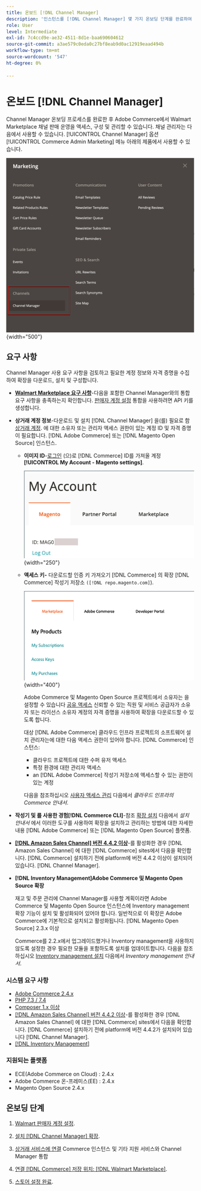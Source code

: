 ```yaml
---
title: 온보드 [!DNL Channel Manager]
description: '인스턴스를 [!DNL Channel Manager] 몇 가지 온보딩 단계를 완료하여 서비스를 제공합니다.'
role: User
level: Intermediate
exl-id: 7c4ccd9e-ae32-4511-8d1e-baa690604612
source-git-commit: a3ae579c0eda0c27bf8eab9d0ac12919eaad494b
workflow-type: tm+mt
source-wordcount: '547'
ht-degree: 0%

---
```



# 온보드 [!DNL Channel Manager]

Channel Manager 온보딩 프로세스를 완료한 후 Adobe Commerce에서 Walmart Marketplace 채널 판매 운영을 액세스, 구성 및 관리할 수 있습니다. 채널 관리자는 다음에서 사용할 수 있습니다. [!UICONTROL Channel Manager] 옵션 [!UICONTROL Commerce Admin Marketing] 메뉴 아래의 제품에서 사용할 수 있습니다.

![[!DNL Channel Manager] 관리자 보기의 옵션](assets/channel-manager-admin-view.png){width="500"}

## 요구 사항

Channel Manager 사용 요구 사항을 검토하고 필요한 계정 정보와 자격 증명을 수집하여 확장을 다운로드, 설치 및 구성합니다.

- **[Walmart Marketplace 요구 사항](walmart-requirements.md)**-다음을 포함한 Channel Manager와의 통합 요구 사항을 충족하는지 확인합니다. [판매자 계정 설정](https://sellerhelp.walmart.com/seller/s/guide?article=000008219) 통합을 사용하려면 API 키를 생성합니다.

- **상거래 계정 정보**-다운로드 및 설치 [!DNL Channel Manager] 을(를) 필요로 함 [상거래 계정](https://experienceleague.adobe.com/docs/commerce-admin/start/commerce-account/commerce-account-create.html). 에 대한 소유자 또는 관리자 액세스 권한이 있는 계정 ID 및 자격 증명이 필요합니다. [!DNL Adobe Commerce] 또는 [!DNL Magento Open Source] 인스턴스.

   - **이미지 ID**-[로그인](https://account.magento.com/customer/account/login/) (으)로 [!DNL Commerce] ID를 가져올 계정 **[!UICONTROL My Account - Magento settings]**.

      ![[!DNL MAGEID] 날짜 [!DNL Commerce] 계정 설정](assets/mageid-my-commerce-account.png){width="250"}

   - **액세스 키-** 다운로드할 인증 키 가져오기 [!DNL Commerce] 의 확장 [!DNL Commerce] 작성기 저장소 `([!DNL repo.magento.com]`).

      ![[!UICONTROL Commerce Marketplace access keys]](assets/commerce-marketplace-access-keys.png){width="400"}

      Adobe Commerce 및 Magento Open Source 프로젝트에서 소유자는 을 설정할 수 있습니다 [공유 액세스](https://experienceleague.adobe.com/docs/commerce-admin/start/commerce-account/commerce-account-share.html) 신뢰할 수 있는 직원 및 서비스 공급자가 소유자 또는 라이선스 소유자 계정의 자격 증명을 사용하여 확장을 다운로드할 수 있도록 합니다.

      대상 [!DNL Adobe Commerce] 클라우드 인프라 프로젝트의 소프트웨어 설치 관리자는에 대한 다음 액세스 권한이 있어야 합니다. [!DNL Commerce] 인스턴스:

      - 클라우드 프로젝트에 대한 수퍼 유저 액세스
      - 특정 환경에 대한 관리자 액세스
      - an [!DNL Adobe Commerce] 작성기 저장소에 액세스할 수 있는 권한이 있는 계정

      다음을 참조하십시오 [사용자 액세스 관리](https://experienceleague.adobe.com/docs/commerce-cloud-service/user-guide/project/user-access.html) 다음에서 *클라우드 인프라의 Commerce 안내서*.


- **작성기 및 를 사용한 경험[!DNL Commerce CLI]**-참조 [확장 설치](https://experienceleague.adobe.com/docs/commerce-operations/installation-guide/tutorials/extensions.html) 다음에서 *설치 안내서* 에서 이러한 도구를 사용하여 확장을 설치하고 관리하는 방법에 대한 자세한 내용 [!DNL Adobe Commerce] 또는 [!DNL Magento Open Source] 플랫폼.

- **[[!DNL Amazon Sales Channel] 버전 4.4.2 이상](https://experienceleague.adobe.com/docs/commerce-channels/amazon/release-notes.html)**-를 활성화한 경우 [!DNL Amazon Sales Channel] 에 대한 [!DNL Commerce] sites에서 다음을 확인합니다. [!DNL Commerce] 설치하기 전에 platform에 버전 4.4.2 이상이 설치되어 있습니다. [!DNL Channel Manager].

- **[!DNL Inventory Management]Adobe Commerce 및 Magento Open Source 확장**

   재고 및 주문 관리에 Channel Manager를 사용할 계획이라면 Adobe Commerce 및 Magento Open Source 인스턴스에 Inventory management 확장 기능이 설치 및 활성화되어 있어야 합니다. 일반적으로 이 확장은 Adobe Commerce에 기본적으로 설치되고 활성화됩니다. [!DNL Magento Open Source] 2.3.x 이상

   Commerce를 2.2.x에서 업그레이드했거나 Inventory management을 사용하지 않도록 설정한 경우 필요한 모듈을 포함하도록 설치를 업데이트합니다. 다음을 참조하십시오 [Inventory management 설치](https://experienceleague.adobe.com/docs/commerce-admin/inventory/get-started/install-update.html) 다음에서 *Inventory management 안내서*.

### 시스템 요구 사항

- [Adobe Commerce 2.4.x](https://experienceleague.adobe.com/docs/commerce-operations/release/versions.html)
- [PHP 7.3 / 7.4](https://experienceleague.adobe.com/docs/commerce-operations/installation-guide/prerequisites/php-settings.html)
- [Composer 1.x 이상](https://experienceleague.adobe.com/docs/commerce-cloud-service/user-guide/develop/overview.html)
- [[!DNL Amazon Sales Channel] 버전 4.4.2 이상](https://experienceleague.adobe.com/docs/commerce-channels/amazon/release-notes.html)-를 활성화한 경우 [!DNL Amazon Sales Channel] 에 대한 [!DNL Commerce] sites에서 다음을 확인합니다. [!DNL Commerce] 설치하기 전에 platform에 버전 4.4.2가 설치되어 있습니다 [!DNL Channel Manager].
- [[!DNL Inventory Management]](https://experienceleague.adobe.com/docs/commerce-admin/inventory/get-started/install-update.html)

### 지원되는 플랫폼

- ECE(Adobe Commerce on Cloud) : 2.4.x
- Adobe Commerce 온-프레미스(EE) : 2.4.x
- Magento Open Source 2.4.x

## 온보딩 단계

1. [Walmart 판매자 계정 설정](https://seller.walmart.com/signup?q=&amp;origin=solution_provider&amp;src=0014M00001zivMp).

1. [설치 [!DNL Channel Manager] 확장](install.md).

1. [상거래 서비스에 연결](connect.md) Commerce 인스턴스 및 기타 지원 서비스와 Channel Manager 통합

1. [연결 [!DNL Commerce] 저장 위치: [!DNL Walmart Marketplace]](connect-marketplace.md).

1. [스토어 설정 완료](complete-sales-channel-store-setup.md).
